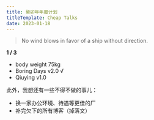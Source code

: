 ```yaml
---
title: 癸卯年年度计划
titleTemplate: Cheap Talks
date: 2023-01-18
---
```


> No wind blows in favor of a ship without direction.

**1 / 3**

- body weight 75kg
- Boring Days v2.0 √
- Qiuying v1.0

此外，我想还有一些不得不做的事儿：

- 换一家办公环境、待遇等更佳的厂
- 补完欠下的所有博客（掉落文）
